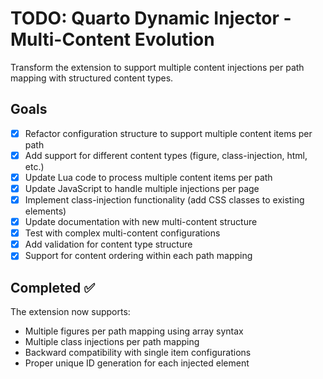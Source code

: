 # TODO: Quarto Dynamic Injector - Multi-Content Evolution

Transform the extension to support multiple content injections per path mapping with structured content types.

## Goals

- [x] Refactor configuration structure to support multiple content items per path
- [x] Add support for different content types (figure, class-injection, html, etc.)
- [x] Update Lua code to process multiple content items per path
- [x] Update JavaScript to handle multiple injections per page
- [x] Implement class-injection functionality (add CSS classes to existing elements)
- [x] Update documentation with new multi-content structure
- [x] Test with complex multi-content configurations
- [x] Add validation for content type structure
- [x] Support for content ordering within each path mapping

## Completed ✅

The extension now supports:
- Multiple figures per path mapping using array syntax
- Multiple class injections per path mapping
- Backward compatibility with single item configurations
- Proper unique ID generation for each injected element 